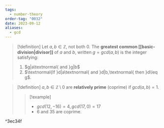 ```yaml
---
tags:
  - number-theory
order-tag: "0032"
date: 2023-09-12
aliases:
  - gcd
---
```

>[!definition]
>Let $a, b\in\mathbb{Z}$, not both 0. The **greatest common [[basic-division|divisor]]** of $a$ and $b$, written $g=gcd(a,b)$ is the integer satisfying:
>1. $g|a\textnormal{ and }g|b$
>2. $\textnormal{If }d|a\textnormal{ and }d|b,\textnormal{ then }d\leq g$.

>[!definition]
>$a,b\in\mathbb{Z}\setminus{0}$ are **relatively prime** (coprime) if $gcd(a,b)=1$.
>>[!example]
>>- $gcd(12,-16)=4,gcd(17,0)=17$
>>- $6$ and $35$ are coprime.

^3ec34f

